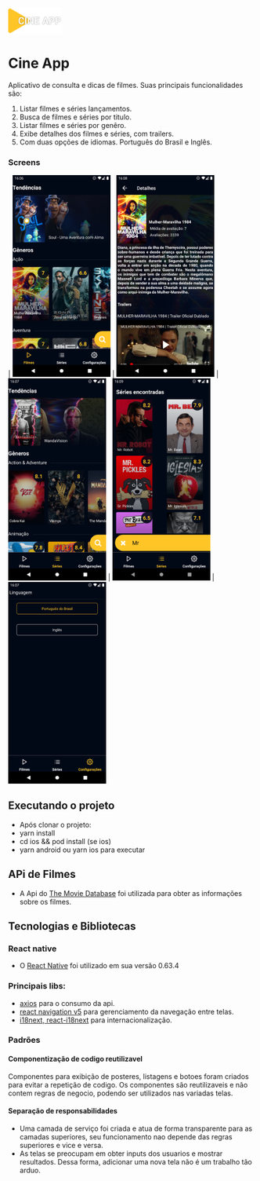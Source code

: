 <img src="/src/assets/icon.png" height="55">

# Cine App

Aplicativo de consulta e dicas de filmes. Suas principais funcionalidades são:

1. Listar filmes e séries lançamentos.
2. Busca de filmes e séries por titulo.
3. Listar filmes e séries por genêro.
4. Exibe detalhes dos filmes e séries, com trailers.
5. Com duas opções de idiomas. Português do Brasil e Inglês.

### Screens

| <img src="/screens/films.png" width="200">
| <img src="/screens/details.png" width="200">
| <img src="/screens/series.png" width="200">
| <img src="/screens/search.png" width="200">
| <img src="/screens/settings.png" width="200">

## Executando o projeto

- Após clonar o projeto:
- yarn install
- cd ios && pod install (se ios)
- yarn android ou yarn ios para executar

## APi de Filmes

- A Api do [The Movie Database](https://developers.themoviedb.org/3/getting-started/introduction) foi utilizada para obter as informações sobre os filmes.

## Tecnologias e Bibliotecas

### React native

- O [React Native](https://reactnative.dev/) foi utilizado em sua versão 0.63.4

### Principais libs:

- [axios](https://github.com/axios/axios) para o consumo da api.
- [react navigation v5](https://reactnavigation.org/) para gerenciamento da navegação entre telas.
- [i18next, react-i18next](https://www.i18next.com/) para internacionalização.

### Padrões

#### Componentização de codigo reutilizavel

Componentes para exibição de posteres, listagens e botoes foram criados para evitar a repetição de codigo. Os componentes são reutilizaveis e não contem regras de negocio, podendo ser utilizados nas variadas telas.

#### Separação de responsabilidades

- Uma camada de serviço foi criada e atua de forma transparente para as camadas superiores, seu funcionamento nao depende das regras superiores e vice e versa.
- As telas se preocupam em obter inputs dos usuarios e mostrar resultados. Dessa forma, adicionar uma nova tela não é um trabalho tão arduo.

